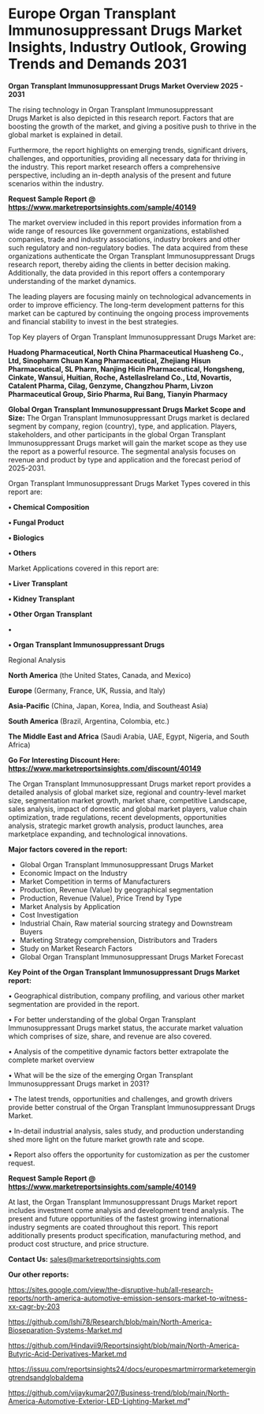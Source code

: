 # Europe Organ Transplant Immunosuppressant Drugs Market Insights, Industry Outlook, Growing Trends and Demands 2031

<Strong> Organ Transplant Immunosuppressant Drugs Market Overview 2025 - 2031</strong>

The rising technology in Organ Transplant Immunosuppressant Drugs Market is also depicted in this research report. Factors that are boosting the growth of the market, and giving a positive push to thrive in the global market is explained in detail.

Furthermore, the report highlights on emerging trends, significant drivers, challenges, and opportunities, providing all necessary data for thriving in the industry. This report market research offers a comprehensive perspective, including an in-depth analysis of the present and future scenarios within the industry.

<strong>Request Sample Report @ <a href=https://www.marketreportsinsights.com/sample/40149>https://www.marketreportsinsights.com/sample/40149</a></strong>

The market overview included in this report provides information from a wide range of resources like government organizations, established companies, trade and industry associations, industry brokers and other such regulatory and non-regulatory bodies. The data acquired from these organizations authenticate the Organ Transplant Immunosuppressant Drugs research report, thereby aiding the clients in better decision making. Additionally, the data provided in this report offers a contemporary understanding of the market dynamics.

The leading players are focusing mainly on technological advancements in order to improve efficiency. The long-term development patterns for this market can be captured by continuing the ongoing process improvements and financial stability to invest in the best strategies.

Top Key players of Organ Transplant Immunosuppressant Drugs Market are:

<strong>Huadong Pharmaceutical, North China Pharmaceutical Huasheng Co., Ltd, Sinopharm Chuan Kang Pharmaceutical, Zhejiang Hisun Pharmaceutical, SL Pharm, Nanjing Hicin Pharmaceutical, Hongsheng, Cinkate, Wansui, Huitian, Roche, AstellasIreland Co., Ltd, Novartis, Catalent Pharma, Cilag, Genzyme, Changzhou Pharm, Livzon Pharmaceutical Group, Sirio Pharma, Rui Bang, Tianyin Pharmacy</strong>

<strong><b>Global Organ Transplant Immunosuppressant Drugs Market Scope and Size:</b></strong>
The Organ Transplant Immunosuppressant Drugs market is declared segment by company, region (country), type, and application. Players, stakeholders, and other participants in the global Organ Transplant Immunosuppressant Drugs market will gain the market scope as they use the report as a powerful resource. The segmental analysis focuses on revenue and product by type and application and the forecast period of 2025-2031.

Organ Transplant Immunosuppressant Drugs Market Types covered in this report are:

<strong>•  Chemical Composition

•  Fungal Product

•  Biologics

•  Others</strong>

Market Applications covered in this report are:

<strong>•  Liver Transplant

•  Kidney Transplant

•  Other Organ Transplant

•  

•  Organ Transplant Immunosuppressant Drugs</strong> 

Regional Analysis

<strong>North America</strong> (the United States, Canada, and Mexico)

<strong>Europe</strong> (Germany, France, UK, Russia, and Italy)

<strong>Asia-Pacific</strong> (China, Japan, Korea, India, and Southeast Asia)

<strong>South America</strong> (Brazil, Argentina, Colombia, etc.)

<strong>The Middle East and Africa</strong> (Saudi Arabia, UAE, Egypt, Nigeria, and South Africa)

<strong>Go For Interesting Discount Here: <a href=https://www.marketreportsinsights.com/discount/40149>https://www.marketreportsinsights.com/discount/40149</a></strong>

The Organ Transplant Immunosuppressant Drugs market report provides a detailed analysis of global market size, regional and country-level market size, segmentation market growth, market share, competitive Landscape, sales analysis, impact of domestic and global market players, value chain optimization, trade regulations, recent developments, opportunities analysis, strategic market growth analysis, product launches, area marketplace expanding, and technological innovations.

<strong><b>Major factors covered in the report:</b></strong>
<ul>
  <li>Global Organ Transplant Immunosuppressant Drugs Market </li>
  <li>Economic Impact on the Industry</li>
  <li>Market Competition in terms of Manufacturers</li>
  <li>Production, Revenue (Value) by geographical segmentation</li>
  <li>Production, Revenue (Value), Price Trend by Type</li>
  <li>Market Analysis by Application</li>
  <li>Cost Investigation</li>
  <li>Industrial Chain, Raw material sourcing strategy and Downstream Buyers</li>
  <li>Marketing Strategy comprehension, Distributors and Traders</li>
  <li>Study on Market Research Factors</li>
  <li>Global Organ Transplant Immunosuppressant Drugs Market Forecast</li>
</ul>

<strong><b>Key Point of the Organ Transplant Immunosuppressant Drugs Market report:</b></strong>

• Geographical distribution, company profiling, and various other market segmentation are provided in the report.

• For better understanding of the global Organ Transplant Immunosuppressant Drugs market status, the accurate market valuation which comprises of size, share, and revenue are also covered.

• Analysis of the competitive dynamic factors better extrapolate the complete market overview

• What will be the size of the emerging Organ Transplant Immunosuppressant Drugs market in 2031?

• The latest trends, opportunities and challenges, and growth drivers provide better construal of the Organ Transplant Immunosuppressant Drugs Market.

• In-detail industrial analysis, sales study, and production understanding shed more light on the future market growth rate and scope.

• Report also offers the opportunity for customization as per the customer request.

<strong>Request Sample Report @ <a href=https://www.marketreportsinsights.com/sample/40149>https://www.marketreportsinsights.com/sample/40149</a></strong>

At last, the Organ Transplant Immunosuppressant Drugs Market report includes investment come analysis and development trend analysis. The present and future opportunities of the fastest growing international industry segments are coated throughout this report. This report additionally presents product specification, manufacturing method, and product cost structure, and price structure.

<strong>Contact Us:</strong>
sales@marketreportsinsights.com

<strong>Our other reports:</strong>

<a href=https://sites.google.com/view/the-disruptive-hub/all-research-reports/north-america-automotive-emission-sensors-market-to-witness-xx-cagr-by-203>https://sites.google.com/view/the-disruptive-hub/all-research-reports/north-america-automotive-emission-sensors-market-to-witness-xx-cagr-by-203</a>

<a href=https://github.com/Ishi78/Research/blob/main/North-America-Bioseparation-Systems-Market.md>https://github.com/Ishi78/Research/blob/main/North-America-Bioseparation-Systems-Market.md</a>

<a href=https://github.com/Hindavii9/Reportsinsight/blob/main/North-America-Butyric-Acid-Derivatives-Market.md>https://github.com/Hindavii9/Reportsinsight/blob/main/North-America-Butyric-Acid-Derivatives-Market.md</a>

<a href=https://issuu.com/reportsinsights24/docs/europesmartmirrormarketemergingtrendsandglobaldema>https://issuu.com/reportsinsights24/docs/europesmartmirrormarketemergingtrendsandglobaldema</a>

<a href=https://github.com/vijaykumar207/Business-trend/blob/main/North-America-Automotive-Exterior-LED-Lighting-Market.md>https://github.com/vijaykumar207/Business-trend/blob/main/North-America-Automotive-Exterior-LED-Lighting-Market.md</a>"
